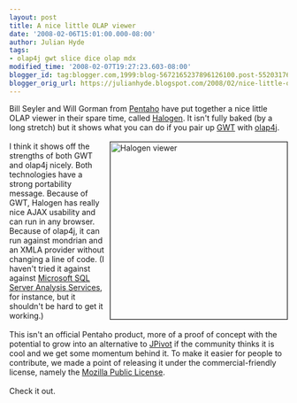 ```yaml
---
layout: post
title: A nice little OLAP viewer
date: '2008-02-06T15:01:00.000-08:00'
author: Julian Hyde
tags:
- olap4j gwt slice dice olap mdx
modified_time: '2008-02-07T19:27:23.603-08:00'
blogger_id: tag:blogger.com,1999:blog-5672165237896126100.post-5520317633252226864
blogger_orig_url: https://julianhyde.blogspot.com/2008/02/nice-little-olap-viewer.html
---
```


Bill Seyler and Will Gorman from <a href="http://www.pentaho.com/">Pentaho</a> have put together a nice little OLAP viewer  in their spare time, called <a href="http://code.google.com/p/halogen/">Halogen</a>. It isn't fully baked (by a long stretch) but it shows what you can do if you pair up <a href="http://code.google.com/webtoolkit/">GWT</a> with <a href="http://www.olap4j.org/">olap4j</a>.<br /><br /><a onblur="try {parent.deselectBloggerImageGracefully();} catch(e) {}" href="http://billandlizz.com/images/Report_Screen.jpg"><img style="margin: 0pt 0pt 10px 10px; cursor: pointer; width: 320px;" src="http://billandlizz.com/images/Report_Screen.jpg" align="right" alt="Halogen viewer" border="1" /></a> I think it shows off the strengths of both GWT and olap4j nicely. Both technologies have a strong portability message. Because of GWT, Halogen has really nice AJAX usability and can run in any browser. Because of olap4j, it can run against mondrian and an XMLA provider without changing a line of code. (I haven't tried it against against <a href="http://www.microsoft.com/sql/solutions/bi/bianalysis.mspx">Microsoft SQL Server Analysis Services</a>, for instance, but it shouldn't be hard to get it working.)<br /><br />This isn't an official Pentaho product, more of a proof of concept with the potential to grow into an alternative to <a href="http://jpivot.sourceforge.net/">JPivot</a> if the community thinks it is cool and we get some momentum behind it. To make it easier for people to contribute, we made a point of releasing it under the commercial-friendly license, namely the <a href="http://www.mozilla.org/MPL/">Mozilla Public License</a>.<br /><br />Check it out.